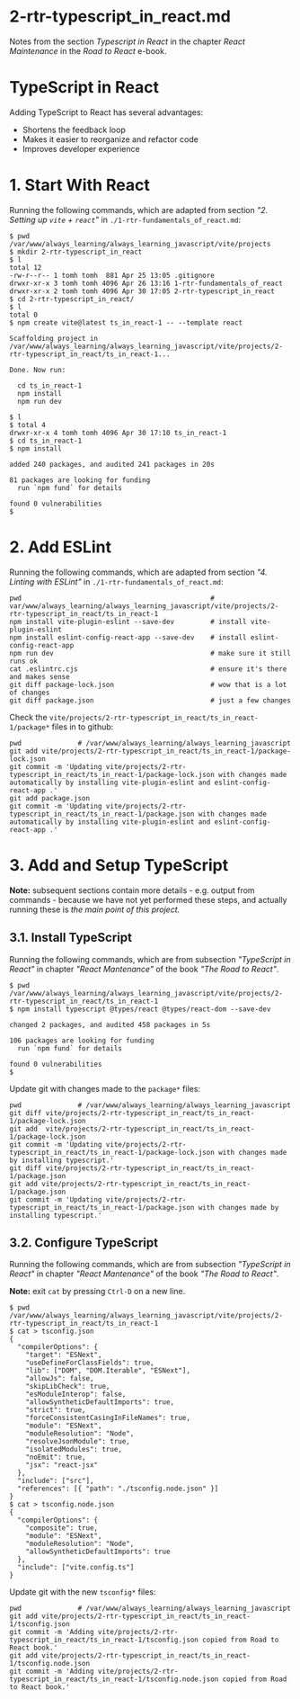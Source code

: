 
# 2-rtr-typescript_in_react.md

Notes from the section *Typescript in React* in the chapter *React Maintenance* in the *Road to React* e-book.

# TypeScript in React

Adding TypeScript to React has several advantages:

- Shortens the feedback loop
- Makes it easier to reorganize and refactor code
- Improves developer experience


# 1. Start With React

Running the following commands, which are adapted from section *"2. Setting up `vite` + `react`"*
in `./1-rtr-fundamentals_of_react.md`:

```
$ pwd
/var/www/always_learning/always_learning_javascript/vite/projects
$ mkdir 2-rtr-typescript_in_react
$ l
total 12
-rw-r--r-- 1 tomh tomh  881 Apr 25 13:05 .gitignore
drwxr-xr-x 3 tomh tomh 4096 Apr 26 13:16 1-rtr-fundamentals_of_react
drwxr-xr-x 2 tomh tomh 4096 Apr 30 17:05 2-rtr-typescript_in_react
$ cd 2-rtr-typescript_in_react/
$ l
total 0
$ npm create vite@latest ts_in_react-1 -- --template react

Scaffolding project in /var/www/always_learning/always_learning_javascript/vite/projects/2-rtr-typescript_in_react/ts_in_react-1...

Done. Now run:

  cd ts_in_react-1
  npm install
  npm run dev

$ l
$ total 4
drwxr-xr-x 4 tomh tomh 4096 Apr 30 17:10 ts_in_react-1
$ cd ts_in_react-1
$ npm install

added 240 packages, and audited 241 packages in 20s

81 packages are looking for funding
  run `npm fund` for details

found 0 vulnerabilities
$
```

# 2. Add ESLint

Running the following commands, which are adapted from section *"4. Linting with ESLint"*
in `./1-rtr-fundamentals_of_react.md`:

```
pwd                                               # var/www/always_learning/always_learning_javascript/vite/projects/2-rtr-typescript_in_react/ts_in_react-1
npm install vite-plugin-eslint --save-dev         # install vite-plugin-eslint
npm install eslint-config-react-app --save-dev    # install eslint-config-react-app
npm run dev                                       # make sure it still runs ok
cat .eslintrc.cjs                                 # ensure it's there and makes sense
git diff package-lock.json                        # wow that is a lot of changes
git diff package.json                             # just a few changes
```

Check the `vite/projects/2-rtr-typescript_in_react/ts_in_react-1/package*` files in to github:

```
pwd              # /var/www/always_learning/always_learning_javascript
git add vite/projects/2-rtr-typescript_in_react/ts_in_react-1/package-lock.json
git commit -m 'Updating vite/projects/2-rtr-typescript_in_react/ts_in_react-1/package-lock.json with changes made automatically by installing vite-plugin-eslint and eslint-config-react-app .'
git add package.json
git commit -m 'Updating vite/projects/2-rtr-typescript_in_react/ts_in_react-1/package.json with changes made automatically by installing vite-plugin-eslint and eslint-config-react-app .'
```

# 3. Add and Setup TypeScript

**Note:** subsequent sections contain more details - e.g. output from commands - because we have not yet performed these steps, and
actually running these is *the main point of this project.*

## 3.1. Install TypeScript

Running the following commands, which are from subsection *"TypeScript in React"* in chapter *"React Mantenance"* of the book *"The Road to React"*.

```
$ pwd
/var/www/always_learning/always_learning_javascript/vite/projects/2-rtr-typescript_in_react/ts_in_react-1
$ npm install typescript @types/react @types/react-dom --save-dev

changed 2 packages, and audited 458 packages in 5s

106 packages are looking for funding
  run `npm fund` for details

found 0 vulnerabilities
$
```

Update git with changes made to the `package*` files:

```
pwd              # /var/www/always_learning/always_learning_javascript
git diff vite/projects/2-rtr-typescript_in_react/ts_in_react-1/package-lock.json
git add  vite/projects/2-rtr-typescript_in_react/ts_in_react-1/package-lock.json
git commit -m 'Updating vite/projects/2-rtr-typescript_in_react/ts_in_react-1/package-lock.json with changes made by installing typescript.'
git diff vite/projects/2-rtr-typescript_in_react/ts_in_react-1/package.json
git add vite/projects/2-rtr-typescript_in_react/ts_in_react-1/package.json
git commit -m 'Updating vite/projects/2-rtr-typescript_in_react/ts_in_react-1/package.json with changes made by installing typescript.'
```

## 3.2. Configure TypeScript

Running the following commands, which are from subsection *"TypeScript in React"* in chapter *"React Mantenance"* of the book *"The Road to React"*.

**Note:** exit `cat` by pressing `Ctrl-D` on a new line.

```
$ pwd
/var/www/always_learning/always_learning_javascript/vite/projects/2-rtr-typescript_in_react/ts_in_react-1
$ cat > tsconfig.json
{
  "compilerOptions": {
    "target": "ESNext",
    "useDefineForClassFields": true,
    "lib": ["DOM", "DOM.Iterable", "ESNext"],
    "allowJs": false,
    "skipLibCheck": true,
    "esModuleInterop": false,
    "allowSyntheticDefaultImports": true,
    "strict": true,
    "forceConsistentCasingInFileNames": true,
    "module": "ESNext",
    "moduleResolution": "Node",
    "resolveJsonModule": true,
    "isolatedModules": true,
    "noEmit": true,
    "jsx": "react-jsx"
  },
  "include": ["src"],
  "references": [{ "path": "./tsconfig.node.json" }]
}
$ cat > tsconfig.node.json
{
  "compilerOptions": {
    "composite": true,
    "module": "ESNext",
    "moduleResolution": "Node",
    "allowSyntheticDefaultImports": true
  },
  "include": ["vite.config.ts"]
}
```

Update git with the new `tsconfig*` files:

```
pwd              # /var/www/always_learning/always_learning_javascript
git add vite/projects/2-rtr-typescript_in_react/ts_in_react-1/tsconfig.json
git commit -m 'Adding vite/projects/2-rtr-typescript_in_react/ts_in_react-1/tsconfig.json copied from Road to React book.'
git add vite/projects/2-rtr-typescript_in_react/ts_in_react-1/tsconfig.node.json
git commit -m 'Adding vite/projects/2-rtr-typescript_in_react/ts_in_react-1/tsconfig.node.json copied from Road to React book.'
```

